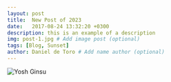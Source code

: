 ```yaml
---
layout: post
title:  New Post of 2023
date:   2017-08-24 13:32:20 +0300
description: this is an example of a description 
img: post-1.jpg # Add image post (optional)
tags: [Blog, Sunset]
author: Daniel de Toro # Add name author (optional)
---
```

![Yosh Ginsu]({{site.baseurl}}/assets/img/yosh-ginsu.jpg)

